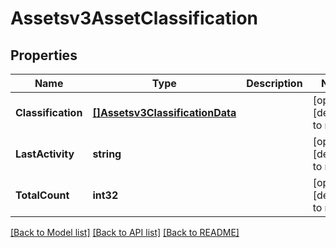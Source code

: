 # Assetsv3AssetClassification

## Properties
Name | Type | Description | Notes
------------ | ------------- | ------------- | -------------
**Classification** | [**[]Assetsv3ClassificationData**](assetsv3ClassificationData.md) |  | [optional] [default to null]
**LastActivity** | **string** |  | [optional] [default to null]
**TotalCount** | **int32** |  | [optional] [default to null]

[[Back to Model list]](../README.md#documentation-for-models) [[Back to API list]](../README.md#documentation-for-api-endpoints) [[Back to README]](../README.md)

